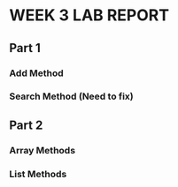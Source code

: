 # WEEK 3 LAB REPORT
## Part 1
### Add Method

### Search Method (Need to fix)


## Part 2
### Array Methods

### List Methods
